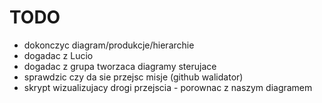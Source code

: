 # TODO

- dokonczyc diagram/produkcje/hierarchie
- dogadac z Lucio
- dogadac z grupa tworzaca diagramy sterujace
- sprawdzic czy da sie przejsc misje (github walidator)
- skrypt wizualizujacy drogi przejscia - porownac z naszym diagramem